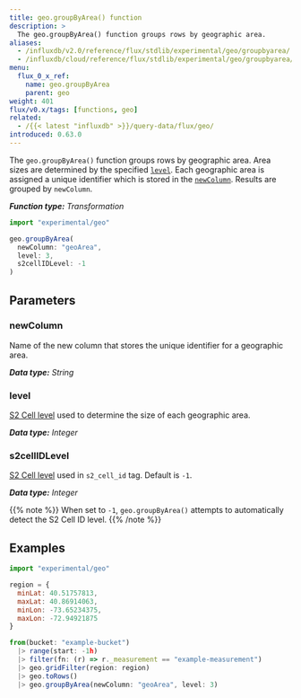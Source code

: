 ```yaml
---
title: geo.groupByArea() function
description: >
  The geo.groupByArea() function groups rows by geographic area.
aliases:
  - /influxdb/v2.0/reference/flux/stdlib/experimental/geo/groupbyarea/
  - /influxdb/cloud/reference/flux/stdlib/experimental/geo/groupbyarea/
menu:
  flux_0_x_ref:
    name: geo.groupByArea
    parent: geo
weight: 401
flux/v0.x/tags: [functions, geo]
related:
  - /{{< latest "influxdb" >}}/query-data/flux/geo/
introduced: 0.63.0
---
```


The `geo.groupByArea()` function groups rows by geographic area.
Area sizes are determined by the specified [`level`](#level).
Each geographic area is assigned a unique identifier which is stored in the [`newColumn`](#newcolumn).
Results are grouped by `newColumn`.

_**Function type:** Transformation_

```js
import "experimental/geo"

geo.groupByArea(
  newColumn: "geoArea",
  level: 3,
  s2cellIDLevel: -1
)
```

## Parameters

### newColumn
Name of the new column that stores the unique identifier for a geographic area.

_**Data type:** String_

### level
[S2 Cell level](https://s2geometry.io/resources/s2cell_statistics.html) used
to determine the size of each geographic area.

_**Data type:** Integer_

### s2cellIDLevel
[S2 Cell level](https://s2geometry.io/resources/s2cell_statistics.html) used in `s2_cell_id` tag.
Default is `-1`.

_**Data type:** Integer_

{{% note %}}
When set to `-1`, `geo.groupByArea()` attempts to automatically detect the S2 Cell ID level.
{{% /note %}}

## Examples
```js
import "experimental/geo"

region = {
  minLat: 40.51757813,
  maxLat: 40.86914063,
  minLon: -73.65234375,
  maxLon: -72.94921875
}

from(bucket: "example-bucket")
  |> range(start: -1h)
  |> filter(fn: (r) => r._measurement == "example-measurement")
  |> geo.gridFilter(region: region)
  |> geo.toRows()
  |> geo.groupByArea(newColumn: "geoArea", level: 3)
```
